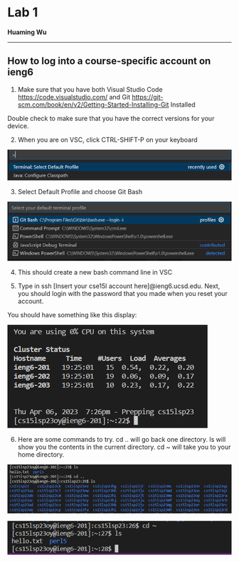 # Lab 1

**Huaming Wu**

---

## How to log into a course-specific account on **ieng6**

1. Make sure that you have both Visual Studio Code https://code.visualstudio.com/ and Git https://git-scm.com/book/en/v2/Getting-Started-Installing-Git Installed

Double check to make sure that you have the correct versions for your device. 

2. When you are on VSC, click CTRL-SHIFT-P on your keyboard

![Image](md1.png)

3. Select Default Profile and choose Git Bash

![Image](md2.png)

4. This should create a new bash command line in VSC

5. Type in ssh [Insert your cse15l account here]@ieng6.ucsd.edu. Next, you should login with the password that you made when you reset your account.

You should have something like this display:

![Image](md3.png)

6. Here are some commands to try. cd .. will go back one directory. ls will show you the contents in the current directory. cd ~ will take you to your home directory.

![Image](md4.png)

![Image](md5.png)

